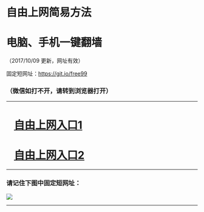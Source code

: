 ﻿# 自由上网简易方法

# 电脑、手机一键翻墙

（2017/10/09 更新，网址有效）

固定短网址：https://git.io/free99

### （微信如打不开，请转到浏览器打开）


***





# &nbsp;&nbsp; <a href="http://ft494630013.fwq-tz-1001.info/fwqtz01.html?t=10090018917 " target="_blank">自由上网入口1</a>
# &nbsp;&nbsp; <a href="http://ft2479815984.fwq-tz-1002.info/fwqtz02.html?t=100900119440 " target="_blank">自由上网入口2</a>
***

### 请记住下图中固定短网址：

<img src="https://s3-us-west-2.amazonaws.com/fwq-1001/yjfq-20170905okok.png" /> 


***

